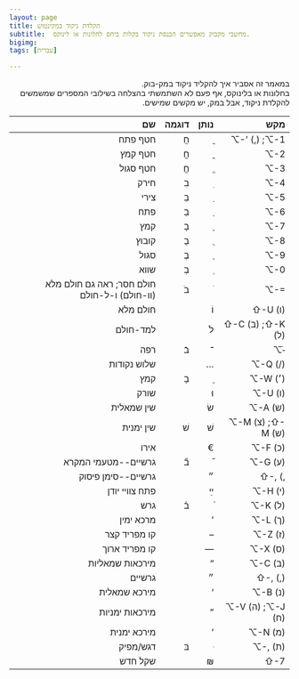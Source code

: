 ```yaml
---
layout: page
title: הקלדת ניקוד במקינטוש 
subtitle:  מחשבי מקבוק מאפשרים הכנסת ניקוד בקלות ביחס לחלונות או לינוקס. 
bigimg: 
tags: [עברית]

---
```


<div dir="rtl">
במאמר זה אסביר איך להקליד ניקוד במק-בוק.
</div>




<!--end.excerpt-->
<div dir="rtl">
בחלונות או בלינוקס, אף פעם לא השתמשתי בהצלחה בשילובי המספרים שמשמשים להקלדת ניקוד, אבל במק, יש 
מקשים שמישים.
</div>



|             שם | דוגמה | נותן |            מקש |
| -------------: | ----: | ---: | -------------: |
|        חטף פתח |     חֲ |     ֲ |  ⌥-' (,) ;⌥-1 |
|        חטף קמץ |     חֳ |     ֳ |            ⌥-2 |
|       חטף סגול |     חֱ |     ֱ |            ⌥-3 |
|           חירק |     בִ |     ִ |            ⌥-4 |
|           צירי |     בֵ |     ֵ |            ⌥-5 |
|            פתח |     בַ |     ַ |            ⌥-6 |
|            קמץ |     בָ |     ָ |            ⌥-7 |
|          קובוץ |     בֻ |     ֻ |            ⌥-8 |
|           סגול |     בֶ |     ֶ |            ⌥-9 |
|           שווא |     בְ |     ְ |            ⌥-0 |
| חולם חסר; ראה גם חולם מלא (וו-חולם) ו-ל-חולם |     בֹ |     ֹ |         ⌥-= |
| חולם מלא |  | וֹ | ⇧-U (ו) |
| למד-חולם |       |    לֹ | ⇧-C (ב)  ;⇧-K (ל) |
| רפה | בֿ | ־ | ⌥-ֿ |
|    שלוש נקודות |       |    … |        ⌥-Q (/) |
|            קמץ |     בָ |     ָ | ⌥-W (׳) |
|           שורק |       |    וּ |        ⌥-U (ו) |
|     שין שמאלית |       |    שׂ |        ⌥-A (ש) |
| שין ימנית | שׁ | שׁ | ⌥-M (צ) ;⇧-M (ש) |
|           אירו |       |    € |        ⌥-F (כ) |
| גרשיים--מטעמי המקרא |     ב֞ |     ֞ |        ⌥-G (ע) |
| גרשיים--סימן פיסוק |  | ״ | ⇧-, (, |
| פתח צוויי יודן |       |    ײַ |        ⌥-H (י) |
|            גרש |     ב֜ |     ֜ |        ⌥-K (ל) |
|      מרכא ימין |       |    ’ |        ⌥-L (ך) |
|   קו מפריד קצר |       |    – |        ⌥-Z (ז) |
|  קו מפריד ארוך |       |    — |        ⌥-X (ס) |
| מירכאות שמאליות |       |    “ |        ⌥-C (ב) |
|                                       גרשיים |       |    ״ |           ⇧-, (,) |
|   מירכא שמאלית |       |    ‘ |        ⌥-B (נ) |
| מירכאות ימניות | | ” | ⌥-V (ה) ;⌥-J (ח) |
|    מירכא ימנית |  |    ’ |        ⌥-N (מ) |
| דגש/מפיק | בּ | ּ | ⌥-, (ת) |
| שקל חדש |       |    ₪ |            ⇧-7 |
